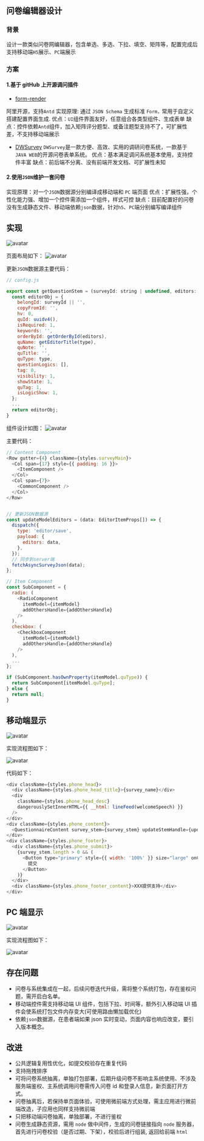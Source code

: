 ## 问卷编辑器设计

### 背景

设计一款类似问卷网编辑器，包含单选、多选、下拉、填空、矩阵等，配置完成后支持移动端`H5`展示、`PC`端展示

### 方案

#### 1.基于 gitHub 上开源调问插件

- [form-render](https://github.com/alibaba/form-render)

阿里开源，支持`Antd`
实现原理: 通过 `JSON Schema` 生成标准 `Form，`常用于自定义搭建配置界面生成.
优点：`UI`组件界面友好，任意组合各类型组件、生成表单
缺点：控件依赖`Antd`组件，加入矩阵评分题型、或备注题型支持不了，可扩展性差，不支持移动端展示

- [DWSurvey](https://github.com/wkeyuan/DWSurvey)
  `DWSurvey`是一款方便、高效、实用的调研问卷系统，一款基于 `JAVA WEB`的开源问卷表单系统。
  优点：基本满足调问系统基本使用，支持控件丰富
  缺点：前后端不分离、没有前端开发文档、可扩展性未知

#### 2.使用`JSON`维护一套问卷

实现原理：对一个`JSON`数据源分别编译成移动端和 `PC` 端页面
优点：扩展性强，个性化能力强、增加一个控件需添加一个组件，样式可控
缺点：目前配置好的问卷没有生成静态文件、移动端依赖`json`数据，针对`h5`、`PC`端分别编写编译组件

## 实现

![avatar](/assets/app_basic.png)

页面布局如下：
![avatar](/assets/basic.png)

更新`JSON`数据源主要代码：

```js
// config.js

export const getQuestionStem = (surveyId: string | undefined, editors: EditorItemProps[], type: string) => {
  const editorObj = {
    belongId: surveyId || '',
    copyFromId: '',
    hv: 0,
    quId: uuidv4(),
    isRequired: 1,
    keywords: '',
    orderById: getOrderById(editors),
    quName: getEditorTitle(type),
    quNote: '',
    quTitle: '',
    quType: type,
    questionLogics: [],
    tag: 0,
    visibility: 1,
    showState: 1,
    quTag: 1,
    isLogicShow: 1,
  };
  ...
  return editorObj;
}
```

组件设计如图：
![avatar](/assets/editor.png)

主要代码：

```js
// Content Component
<Row gutter={4} className={styles.surveyMain}>
  <Col span={17} style={{ padding: 16 }}>
    <ItemComponent />
  </Col>
  <Col span={7}>
    <CommonComponent />
  </Col>
</Row>


// 更新JSON数据源
const updateModelEditors = (data: EditorItemProps[]) => {
  dispatch({
    type: 'editor/save',
    payload: {
      editors: data,
    },
  });
  // 同步到server端
  fetchAsyncSurveyJson(data);
};

// Item Component
const SubComponent = {
  radio: (
    <RadioComponent
      itemModel={itemModel}
      addOthersHandle={addOthersHandle}
    />
  ),
  checkbox: (
    <CheckboxComponent
      itemModel={itemModel}
      addOthersHandle={addOthersHandle}
    />
  ),
  ...
};

if (SubComponent.hasOwnProperty(itemModel.quType)) {
  return SubComponent[itemModel.quType];
} else {
  return null;
}
```

## 移动端显示

![avatar](/assets/h5.png)

实现流程图如下：

![avatar](/assets/app_h5.png)

代码如下：

```js
<div className={styles.phone_head}>
  <div className={styles.phone_head_title}>{survey_name}</div>
  <div
    className={styles.phone_head_desc}
    dangerouslySetInnerHTML={{ __html: lineFeed(welcomeSpeech) }}
  />
</div>
<div className={styles.phone_content}>
  <QuestionnaireContent survey_stem={survey_stem} updateStemHandle={updateStemHandle} />
</div>
<div className={styles.phone_footer}>
  <div className={styles.phone_submit}>
    {survey_stem.length > 0 && (
      <Button type="primary" style={{ width: '100%' }} size="large" onClick={questionSubmitHandle}>
        提交
      </Button>
    )}
  </div>
  <div className={styles.phone_footer_content}>XXX提供支持</div>
</div>
```

## PC 端显示

![avatar](/assets/pc1.png)

实现流程图如下：

![avatar](/assets/app_pc.png)

## 存在问题

- 问卷与系统集成在一起，后续问卷迭代升级，需将整个系统打包，存在鉴权问题，需开启白名单。
- 移动端控件需支持移动端 UI 组件，包括下拉、时间等，额外引入移动端 UI 插件会使系统打包文件内存变大(可使用路由懒加载优化)
- 依赖`json`数据源，在患者端如果 json 实时变动，页面内容也响应改变，要引入版本概念。

## 改进

- 公共逻辑复用性优化，如提交校验存在重复代码
- 支持拖拽排序
- 可将问卷系统抽离，单独打包部署，后期升级问卷不影响主系统使用、不涉及服务端鉴权、主系统调用问卷需传入问卷 id 和登录人信息，新页面打开方式。
- 问卷抽离后，若保持单页面体验，可使用微前端方式处理，需主应用进行微前端改造，子应用也同样支持微前端
- 只把移动端问卷抽离，单独部署，不进行鉴权
- 问卷生成静态资源，需用 `node` 做中间件，生成的问卷链接指向 `node` 服务器，首先进行问卷校验（是否过期、下架），校验后进行组装, 返回给前端 `html`
